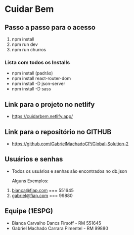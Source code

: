 # Cuidar Bem

## Passo a passo para o acesso
1. npm install
2. npm run dev
3. npm run churros

### Lista com todos os Installs
- npm install (padrão)
- npm install react-router-dom
- npm install -D json-server
- npm install -D sass

## Link para o projeto no netlify
- https://cuidarbem.netlify.app/

## Link para o repositório no GITHUB
- https://github.com/GabrielMachadoCP/Global-Solution-2

## Usuários e senhas 
- Todos os usuários e senhas são encontrados no db.json

    Alguns Exemplos:

1. bianca@fiap.com  === 551645
2. gabriel@fiap.com === 99880

## Equipe (1ESPG)
- Bianca Carvalho Dancs Firsoff     - RM 551645
- Gabriel Machado Carrara Pimentel  - RM 99880
